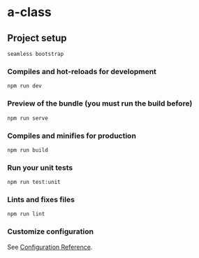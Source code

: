 # a-class

## Project setup
```
seamless bootstrap
```

### Compiles and hot-reloads for development
```
npm run dev
```

### Preview of the bundle (you must run the build before)
```
npm run serve
```

### Compiles and minifies for production
```
npm run build
```

### Run your unit tests
```
npm run test:unit
```

### Lints and fixes files
```
npm run lint
```

### Customize configuration
See [Configuration Reference](https://vitejs.dev/).
